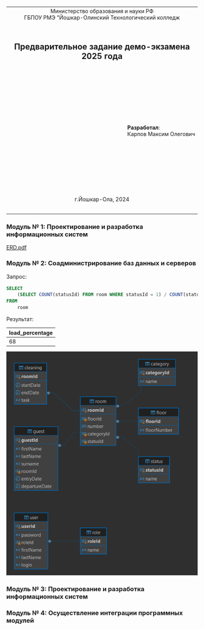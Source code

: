 <table style="width: 100%;">
  <tr>
    <td style="text-align: center; border: none;"> 
      Министерство образования и науки РФ <br/>
      ГБПОУ РМЭ "Йошкар-Олинский Технологический колледж 
    </td>
  </tr>
  <tr>
    <td style="text-align: center; border: none; height: 10em;">
      <h2>
        Предварительное задание демо-экзамена 2025 года <br/>
      </h2>
    </td>
  </tr>
  <tr>
    <td style="text-align: right; border: none; height: 20em;">
      <div style="float: right;" align="left">
        <b>Разработал</b>: <br/>
        Карпов Максим Олегович
      </div>
    </td>
  </tr>
  <tr>
    <td style="text-align: center; border: none; height: 5em;">
      г.Йошкар-Ола, 2024
    </td>
  </tr>
</table>


### Модуль № 1: Проектирование и разработка информационных систем
[ERD.pdf](/data/ERD.drawio.pdf)

### Модуль № 2: Соадминистрирование баз данных и серверов
Запрос:

```sql
SELECT
	(SELECT COUNT(statusId) FROM room WHERE statusId = 1) / COUNT(statusId) * 100 as load_percentage
FROM
	room 
```
Результат:

| load_percentage |
| --------------- | 
| 68              | 

![](data/img.png)




### Модуль № 3: Проектирование и разработка информационных систем



### Модуль № 4: Осуществление интеграции программных модулей
